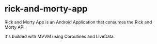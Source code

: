 # rick-and-morty-app

Rick and Morty App is an Android Application that consumes the Rick and Morty API.

It's builded with MVVM using Coroutines and LiveData.
